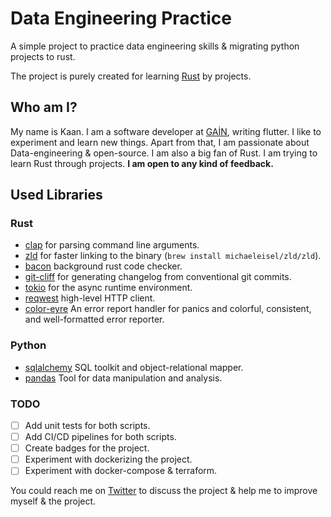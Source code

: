 # Data Engineering Practice

A simple project to practice data engineering skills & migrating python projects to rust.

The project is purely created for learning [Rust](https://www.rust-lang.org) by projects.

## Who am I?

My name is Kaan. I am a software developer at [GAİN](www.gain.tv), writing flutter. I like to experiment and learn new things. Apart from that, I am passionate about Data-engineering & open-source. I am also a big fan of Rust. I am trying to learn Rust through projects. **I am open to any kind of feedback.**

## Used Libraries

### Rust

- [clap](https://crates.io/crates/clap) for parsing command line arguments.
- [zld](https://github.com/michaeleisel/zld) for faster linking to the binary (`brew install michaeleisel/zld/zld`).
- [bacon](https://github.com/Canop/bacon) background rust code checker.
- [git-cliff](https://github.com/orhun/git-cliff) for generating changelog from conventional git commits.
- [tokio](https://github.com/tokio-rs/tokio) for the async runtime environment.
- [reqwest](https://github.com/seanmonstar/reqwest) high-level HTTP client.
- [color-eyre](https://github.com/yaahc/color-eyre) An error report handler for panics and colorful, consistent, and well-formatted error reporter.

### Python

- [sqlalchemy](https://www.sqlalchemy.org) SQL toolkit and object-relational mapper.
- [pandas](https://pandas.pydata.org) Tool for data manipulation and analysis.

### TODO

- [ ] Add unit tests for both scripts.
- [ ] Add CI/CD pipelines for both scripts.
- [ ] Create badges for the project.
- [ ] Experiment with dockerizing the project.
- [ ] Experiment with docker-compose & terraform.

You could reach me on [Twitter](https://twitter.com/kaan_lego_koken) to discuss the project & help me to improve myself & the project.
